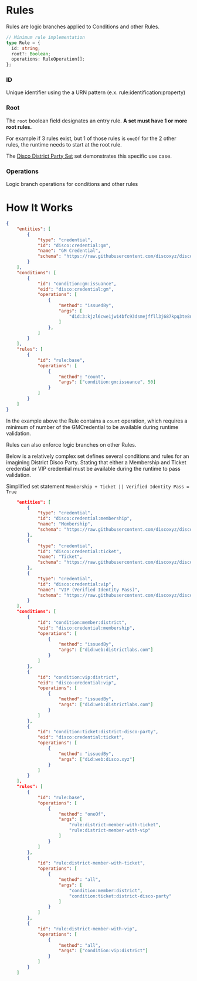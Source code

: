 # Rules

Rules are logic branches applied to Conditions and other Rules.

```ts
// Minimum rule implementation
type Rule = {
  id: string;
  root?: Boolean;
  operations: RuleOperation[];
};
```

### ID
Unique identifier using the a URN pattern (e.x. rule:identification:property)

### Root
The `root` boolean field designates an entry rule. **A set must have 1 or more root rules.**

For example if 3 rules exist, but 1 of those rules is `oneOf` for the 2 other rules, the runtime needs to start at the root rule.

The [Disco District Party Set]() set demonstrates this specific use case.

### Operations
Logic branch operations for conditions and other rules

# How It Works

```json
{
    "entities": [
		{
			"type": "credential",
			"id": "disco:credential:gm",
			"name": "GM Credential",
			"schema": "https://raw.githubusercontent.com/discoxyz/disco-schemas/main/json/GMCredential/1-0-0.json"
		}
	],
	"conditions": [
		{
			"id": "condition:gm:issuance",
			"eid": "disco:credential:gm",
			"operations": [
				{
					"method": "issuedBy",
					"args": [
						"did:3:kjzl6cwe1jw14bfc93dsmejffll3j687kpq3te8ntmcjb98erxj9x8mdrdompf6"
					]
				},
			]
		}
	],
	"rules": [
		{
			"id": "rule:base",
			"operations": [
				{
					"method": "count",
					"args": ["condition:gm:issuance", 50]
				}
			]
		}
	]
}
```

In the example above the Rule contains a `count` operation, which requires a minimum of number of the GMCredential to be available during runtime validation.

Rules can also enforce logic branches on other Rules.

Below is a relatively complex set defines several conditions and rules for an imagining District Disco Party. Stating that either a Membership and Ticket credential or VIP credential must be available during the runtime to pass validation.

Simplified set statement `Membership + Ticket || Verified Identity Pass = True`


```json
    "entities": [
		{
			"type": "credential",
			"id": "disco:credential:membership",
			"name": "Membership",
			"schema": "https://raw.githubusercontent.com/discoxyz/disco-schemas/main/json/MembershipCredential/1-0-0.json"
		},
		{
			"type": "credential",
			"id": "disco:credential:ticket",
			"name": "Ticket",
			"schema": "https://raw.githubusercontent.com/discoxyz/disco-schemas/main/json/TicketCredential/1-0-0.json"
		},
		{
			"type": "credential",
			"id": "disco:credential:vip",
			"name": "VIP (Verified Identity Pass)",
			"schema": "https://raw.githubusercontent.com/discoxyz/disco-schemas/main/json/VerifiedIdentityPass/1-0-0.json"
		}
	],
	"conditions": [
		{
			"id": "condition:member:district",
			"eid": "disco:credential:membership",
			"operations": [
				{
					"method": "issuedBy",
					"args": ["did:web:districtlabs.com"]
				}
			]
		},
		{
			"id": "condition:vip:district",
			"eid": "disco:credential:vip",
			"operations": [
				{
					"method": "issuedBy",
					"args": ["did:web:districtlabs.com"]
				}
			]
		},
		{
			"id": "condition:ticket:district-disco-party",
			"eid": "disco:credential:ticket",
			"operations": [
				{
					"method": "issuedBy",
					"args": ["did:web:disco.xyz"]
				}
			]
		}
	],
	"rules": [
		{
			"id": "rule:base",
			"operations": [
				{
					"method": "oneOf",
					"args": [
						"rule:district-member-with-ticket",
						"rule:district-member-with-vip"
					]
				}
			]
		},
		{
			"id": "rule:district-member-with-ticket",
			"operations": [
				{
					"method": "all",
					"args": [
						"condition:member:district",
						"condition:ticket:district-disco-party"
					]
				}
			]
		},
		{
			"id": "rule:district-member-with-vip",
			"operations": [
				{
					"method": "all",
					"args": ["condition:vip:district"]
				}
			]
		}
	]
```